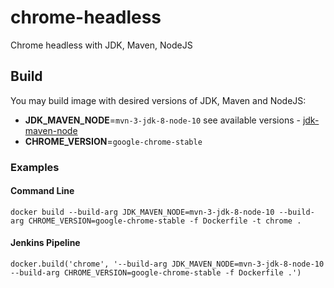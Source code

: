 # chrome-headless
Chrome headless with JDK, Maven, NodeJS

## Build

You may build image with desired versions of JDK, Maven and NodeJS:
- **JDK_MAVEN_NODE**=`mvn-3-jdk-8-node-10` see available versions - [jdk-maven-node](https://hub.docker.com/r/atools/jdk-maven-node/tags)
- **CHROME_VERSION**=`google-chrome-stable`

### Examples

#### Command Line

`docker build --build-arg JDK_MAVEN_NODE=mvn-3-jdk-8-node-10 --build-arg CHROME_VERSION=google-chrome-stable -f Dockerfile -t chrome .`

#### Jenkins Pipeline

`docker.build('chrome', '--build-arg JDK_MAVEN_NODE=mvn-3-jdk-8-node-10 --build-arg CHROME_VERSION=google-chrome-stable -f Dockerfile .')`
